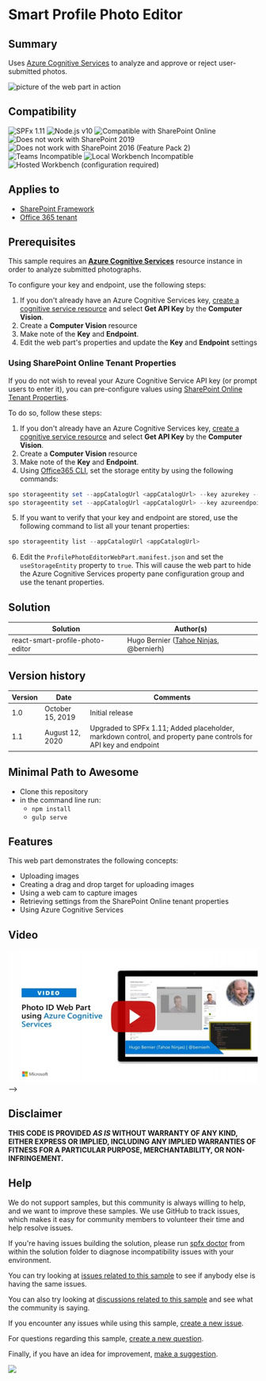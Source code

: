 # Smart Profile Photo Editor

## Summary

Uses [Azure Cognitive Services](https://azure.microsoft.com/en-us/services/cognitive-services/) to analyze and approve or reject user-submitted photos.

![picture of the web part in action](./assets/WebPartPreview.gif)

## Compatibility

![SPFx 1.11](https://img.shields.io/badge/SPFx-1.11.0-green.svg)
![Node.js v10](https://img.shields.io/badge/Node.js-v10-green.svg)
![Compatible with SharePoint Online](https://img.shields.io/badge/SharePoint%20Online-Compatible-green.svg)
![Does not work with SharePoint 2019](https://img.shields.io/badge/SharePoint%20Server%202019-Incompatible-red.svg "SharePoint Server 2019 requires SPFx 1.4.1 or lower")
![Does not work with SharePoint 2016 (Feature Pack 2)](https://img.shields.io/badge/SharePoint%20Server%202016%20(Feature%20Pack%202)-Incompatible-red.svg "SharePoint Server 2016 Feature Pack 2 requires SPFx 1.1")
![Teams Incompatible](https://img.shields.io/badge/Teams-Incompatible-lightgrey.svg)
![Local Workbench Incompatible](https://img.shields.io/badge/Local%20Workbench-Incompatible-red.svg "This solution requires access to the storage entity, which is only available on hosted pages")
![Hosted Workbench (configuration required)](https://img.shields.io/badge/Hosted%20Workbench-Compatible%20(configuration%20required)-yellow.svg "You'll need a key and endpoint to Azure Cognitive Services in the entity storage")

## Applies to

* [SharePoint Framework](https:/dev.office.com/sharepoint)
* [Office 365 tenant](https://dev.office.com/sharepoint/docs/spfx/set-up-your-development-environment)

## Prerequisites

This sample requires an [**Azure Cognitive Services**](https://azure.microsoft.com/en-us/services/cognitive-services/) resource instance in order to analyze submitted photographs.

To configure your key and endpoint, use the following steps:

1. If you don't already have an Azure Cognitive Services key, [create a cognitive service resource](https://azure.microsoft.com/en-us/try/cognitive-services/) and select **Get API Key** by the **Computer Vision**.
2. Create a **Computer Vision** resource
3. Make note of the **Key** and **Endpoint**.
4. Edit the web part's properties and update the **Key** and **Endpoint** settings

### Using SharePoint Online Tenant Properties

If you do not wish to reveal your Azure Cognitive Service API key (or prompt users to enter it), you can pre-configure values using [SharePoint Online Tenant Properties](https://docs.microsoft.com/en-us/sharepoint/dev/spfx/tenant-properties?tabs=sprest).

To do so, follow these steps:
1. If you don't already have an Azure Cognitive Services key, [create a cognitive service resource](https://azure.microsoft.com/en-us/try/cognitive-services/) and select **Get API Key** by the **Computer Vision**.
2. Create a **Computer Vision** resource
3. Make note of the **Key** and **Endpoint**.
4. Using [Office365 CLI](https://pnp.github.io/office365-cli?utm_source=msft_docs&utm_medium=page&utm_campaign=Use+SharePoint+Online+tenant+properties), set the storage entity by using the following commands:

```PowerShell
spo storageentity set --appCatalogUrl <appCatalogUrl> --key azurekey --value <value of the key>
spo storageentity set --appCatalogUrl <appCatalogUrl> --key azureendpoint --value <value of the endpoint>
```

5. If you want to verify that your key and endpoint are stored, use the following command to list all your tenant properties:

```PowerShell
spo storageentity list --appCatalogUrl <appCatalogUrl>
```

6. Edit the `ProfilePhotoEditorWebPart.manifest.json` and set the `useStorageEntity` property to `true`. This will cause the web part to hide the Azure Cognitive Services property pane configuration group and use the tenant properties.


## Solution

Solution|Author(s)
--------|---------
react-smart-profile-photo-editor | Hugo Bernier ([Tahoe Ninjas](http://tahoeninjas.blog), @bernierh)


## Version history

Version|Date|Comments
-------|----|--------
1.0|October 15, 2019|Initial release
1.1|August 12, 2020| Upgraded to SPFx 1.11; Added placeholder, markdown control, and property pane controls for API key and endpoint

## Minimal Path to Awesome

* Clone this repository
* in the command line run:
  * `npm install`
  * `gulp serve`

## Features

This web part demonstrates the following concepts:

* Uploading images
* Creating a drag and drop target for uploading images
* Using a web cam to capture images
* Retrieving settings from the SharePoint Online tenant properties
* Using Azure Cognitive Services

## Video

[![Photo ID Web Part using Azure Cognitive Services](./assets/video-thumbnail.jpg)](https://www.youtube.com/watch?v=FQITfL_EfaU "Photo ID Web Part using Azure Cognitive Services")
-->

## Disclaimer

**THIS CODE IS PROVIDED *AS IS* WITHOUT WARRANTY OF ANY KIND, EITHER EXPRESS OR IMPLIED, INCLUDING ANY IMPLIED WARRANTIES OF FITNESS FOR A PARTICULAR PURPOSE, MERCHANTABILITY, OR NON-INFRINGEMENT.**

## Help

We do not support samples, but this community is always willing to help, and we want to improve these samples. We use GitHub to track issues, which makes it easy for  community members to volunteer their time and help resolve issues.

If you're having issues building the solution, please run [spfx doctor](https://pnp.github.io/cli-microsoft365/cmd/spfx/spfx-doctor/) from within the solution folder to diagnose incompatibility issues with your environment.

You can try looking at [issues related to this sample](https://github.com/pnp/sp-dev-fx-webparts/issues?q=label%3Areact-smart-profile-photo-editor) to see if anybody else is having the same issues.

You can also try looking at [discussions related to this sample](https://github.com/pnp/sp-dev-fx-webparts/discussions?discussions_q=label%3Areact-smart-profile-photo-editor) and see what the community is saying.

If you encounter any issues while using this sample, [create a new issue](https://github.com/pnp/sp-dev-fx-webparts/issues/new?assignees=&labels=Needs%3A+Triage+%3Amag%3A%2Ctype%3Abug-suspected&template=bug-report.yml&sample=react-smart-profile-photo-editor&authors=@hugoabernier&title=react-smart-profile-photo-editor%20-%20).

For questions regarding this sample, [create a new question](https://github.com/pnp/sp-dev-fx-webparts/issues/new?assignees=&labels=Needs%3A+Triage+%3Amag%3A%2Ctype%3Abug-suspected&template=question.yml&sample=react-smart-profile-photo-editor&authors=@hugoabernier&title=react-smart-profile-photo-editor%20-%20).

Finally, if you have an idea for improvement, [make a suggestion](https://github.com/pnp/sp-dev-fx-webparts/issues/new?assignees=&labels=Needs%3A+Triage+%3Amag%3A%2Ctype%3Abug-suspected&template=suggestion.yml&sample=react-smart-profile-photo-editor&authors=@hugoabernier&title=react-smart-profile-photo-editor%20-%20).



<img src="https://telemetry.sharepointpnp.com/sp-dev-fx-webparts/samples/react-smart-profile-photo-editor" />
